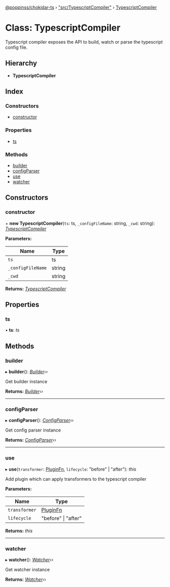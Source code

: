[@poppinss/chokidar-ts](../README.md) › ["src/TypescriptCompiler"](../modules/_src_typescriptcompiler_.md) › [TypescriptCompiler](_src_typescriptcompiler_.typescriptcompiler.md)

# Class: TypescriptCompiler

Typescript compiler exposes the API to build, watch or parse
the typescript config file.

## Hierarchy

* **TypescriptCompiler**

## Index

### Constructors

* [constructor](_src_typescriptcompiler_.typescriptcompiler.md#constructor)

### Properties

* [ts](_src_typescriptcompiler_.typescriptcompiler.md#ts)

### Methods

* [builder](_src_typescriptcompiler_.typescriptcompiler.md#builder)
* [configParser](_src_typescriptcompiler_.typescriptcompiler.md#configparser)
* [use](_src_typescriptcompiler_.typescriptcompiler.md#use)
* [watcher](_src_typescriptcompiler_.typescriptcompiler.md#watcher)

## Constructors

###  constructor

\+ **new TypescriptCompiler**(`ts`: ts, `_configFileName`: string, `_cwd`: string): *[TypescriptCompiler](_src_typescriptcompiler_.typescriptcompiler.md)*

**Parameters:**

Name | Type |
------ | ------ |
`ts` | ts |
`_configFileName` | string |
`_cwd` | string |

**Returns:** *[TypescriptCompiler](_src_typescriptcompiler_.typescriptcompiler.md)*

## Properties

###  ts

• **ts**: *ts*

## Methods

###  builder

▸ **builder**(): *[Builder](_src_builder_.builder.md)‹›*

Get builder instance

**Returns:** *[Builder](_src_builder_.builder.md)‹›*

___

###  configParser

▸ **configParser**(): *[ConfigParser](_src_configparser_.configparser.md)‹›*

Get config parser instance

**Returns:** *[ConfigParser](_src_configparser_.configparser.md)‹›*

___

###  use

▸ **use**(`transformer`: [PluginFn](../modules/_src_contracts_.md#pluginfn), `lifecycle`: "before" | "after"): *this*

Add plugin which can apply transformers to the typescript compiler

**Parameters:**

Name | Type |
------ | ------ |
`transformer` | [PluginFn](../modules/_src_contracts_.md#pluginfn) |
`lifecycle` | "before" &#124; "after" |

**Returns:** *this*

___

###  watcher

▸ **watcher**(): *[Watcher](_src_watcher_.watcher.md)‹›*

Get watcher instance

**Returns:** *[Watcher](_src_watcher_.watcher.md)‹›*
